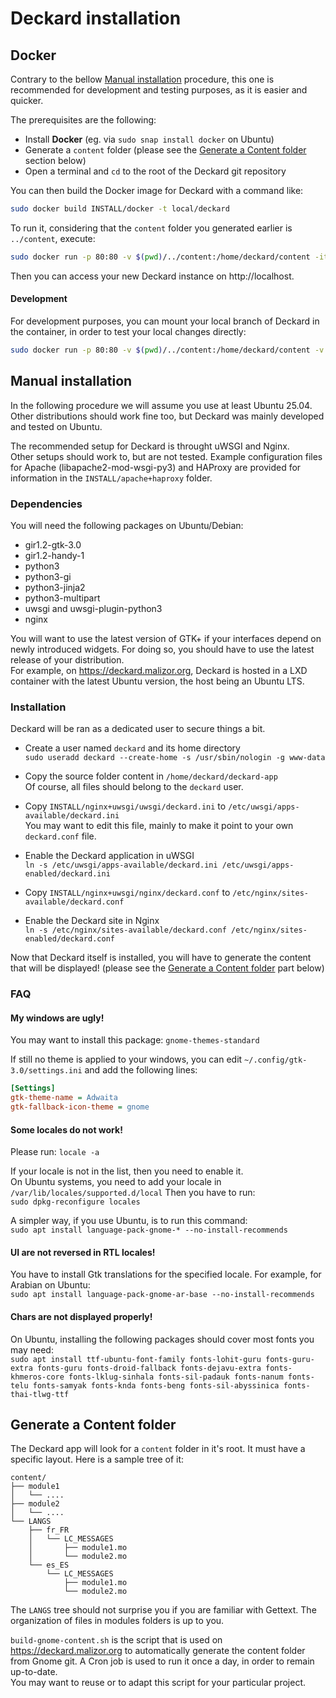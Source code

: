 # Deckard installation


## Docker

Contrary to the bellow [Manual installation](#manual-installation) procedure, this one is
recommended for development and testing purposes, as it is easier and quicker.

The prerequisites are the following:
- Install **Docker**
  (eg. via `sudo snap install docker` on Ubuntu)
- Generate a `content` folder
  (please see the [Generate a Content folder](#generate-a-content-folder) section below)
- Open a terminal and `cd` to the root of the Deckard git repository

You can then build the Docker image for Deckard with a command like:
```bash
sudo docker build INSTALL/docker -t local/deckard
```

To run it, considering that the `content` folder you generated earlier is
`../content`, execute:
```bash
sudo docker run -p 80:80 -v $(pwd)/../content:/home/deckard/content -it local/deckard
```

Then you can access your new Deckard instance on http://localhost.

#### Development

For development purposes, you can mount your local branch of Deckard in the
container, in order to test your local changes directly:
```bash
sudo docker run -p 80:80 -v $(pwd)/../content:/home/deckard/content -v $(pwd):/home/deckard/deckard-app -it local/deckard
```


## Manual installation

In the following procedure we will assume you use at least Ubuntu 25.04.
Other distributions should work fine too, but Deckard was mainly developed
and tested on Ubuntu.

The recommended setup for Deckard is throught uWSGI and Nginx.  
Other setups should work to, but are not tested.
Example configuration files for Apache (libapache2-mod-wsgi-py3) and HAProxy are
provided for information in the `INSTALL/apache+haproxy` folder.

### Dependencies

You will need the following packages on Ubuntu/Debian:


* gir1.2-gtk-3.0
* gir1.2-handy-1
* python3
* python3-gi
* python3-jinja2
* python3-multipart
* uwsgi and uwsgi-plugin-python3
* nginx

You will want to use the latest version of GTK+ if your interfaces depend on
newly introduced widgets. For doing so, you should have to use the latest
release of your distribution.  
For example, on https://deckard.malizor.org, Deckard is hosted in a LXD container
with the latest Ubuntu version, the host being an Ubuntu LTS.


### Installation


Deckard will be ran as a dedicated user to secure things a bit.

- Create a user named `deckard` and its home directory  
`sudo useradd deckard --create-home -s /usr/sbin/nologin -g www-data`

- Copy the source folder content in `/home/deckard/deckard-app`  
  Of course, all files should belong to the `deckard` user.

- Copy `INSTALL/nginx+uwsgi/uwsgi/deckard.ini` to `/etc/uwsgi/apps-available/deckard.ini`  
  You may want to edit this file, mainly to make it point to your own `deckard.conf` file.

- Enable the Deckard application in uWSGI  
`ln -s /etc/uwsgi/apps-available/deckard.ini /etc/uwsgi/apps-enabled/deckard.ini`

- Copy `INSTALL/nginx+uwsgi/nginx/deckard.conf` to `/etc/nginx/sites-available/deckard.conf`

- Enable the Deckard site in Nginx  
`ln -s /etc/nginx/sites-available/deckard.conf /etc/nginx/sites-enabled/deckard.conf`

Now that Deckard itself is installed, you will have to generate the content that will be displayed!
(please see the [Generate a Content folder](#generate-a-content-folder) part below)


### FAQ


#### My windows are ugly!


You may want to install this package:
`gnome-themes-standard`

If still no theme is applied to your windows, you can edit
`~/.config/gtk-3.0/settings.ini`
and add the following lines:

```ini
[Settings]
gtk-theme-name = Adwaita
gtk-fallback-icon-theme = gnome
```

#### Some locales do not work!

Please run:
`locale -a`

If your locale is not in the list, then you need to enable it.  
On Ubuntu systems, you need to add your locale in
`/var/lib/locales/supported.d/local`
Then you have to run:  
`sudo dpkg-reconfigure locales`

A simpler way, if you use Ubuntu, is to run this command:  
`sudo apt install language-pack-gnome-* --no-install-recommends`

#### UI are not reversed in RTL locales!

You have to install Gtk translations for the specified locale.
For example, for Arabian on Ubuntu:  
`sudo apt install language-pack-gnome-ar-base --no-install-recommends`

#### Chars are not displayed properly!

On Ubuntu, installing the following packages should cover most fonts you may need:  
`sudo apt install ttf-ubuntu-font-family fonts-lohit-guru fonts-guru-extra fonts-guru fonts-droid-fallback fonts-dejavu-extra fonts-khmeros-core fonts-lklug-sinhala fonts-sil-padauk fonts-nanum fonts-telu fonts-samyak fonts-knda fonts-beng fonts-sil-abyssinica fonts-thai-tlwg-ttf`

## Generate a Content folder

The Deckard app will look for a `content` folder in it's root.
It must have a specific layout. Here is a sample tree of it:

```
content/
├── module1
│   └── ....
├── module2
│   └── ....
└── LANGS
    ├── fr_FR
    │   └── LC_MESSAGES
    │       ├── module1.mo
    │       └── module2.mo
    └── es_ES
        └── LC_MESSAGES
            ├── module1.mo
            └── module2.mo
```

The `LANGS` tree should not surprise you if you are familiar with Gettext.
The organization of files in modules folders is up to you.

`build-gnome-content.sh` is the script that is used on https://deckard.malizor.org to
automatically generate the content folder from Gnome git. A Cron job is used to
run it once a day, in order to remain up-to-date.  
You may want to reuse or to adapt this script for your particular project.
